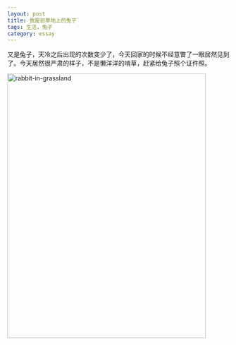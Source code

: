 ```yaml
---
layout: post
title: 我屋前草地上的兔子
tags: 生活，兔子
category: essay
---
```






又是兔子，天冷之后出现的次数变少了，今天回家的时候不经意瞥了一眼居然见到了。今天居然很严肃的样子，不是懒洋洋的啃草，赶紧给兔子照个证件照。



<a href="https://www.flickr.com/photos/184889854@N06/48872141788/in/dateposted/" title="rabbit-in-grassland"><img src="https://live.staticflickr.com/65535/48872141788_2b42d871ac_k.jpg" width="450" height="600" alt="rabbit-in-grassland"></a>



